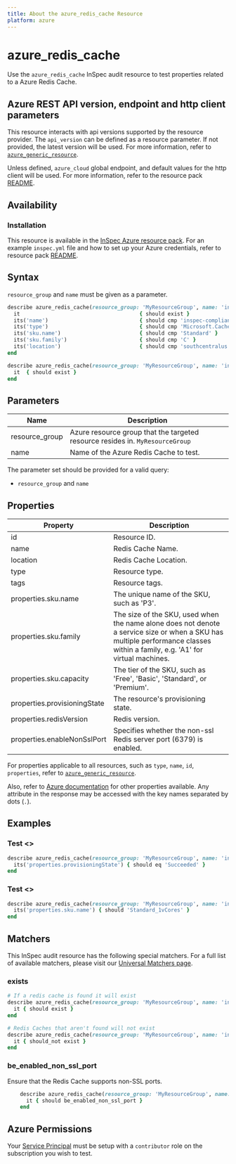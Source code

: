 ```yaml
---
title: About the azure_redis_cache Resource
platform: azure
---
```


# azure_redis_cache

Use the `azure_redis_cache` InSpec audit resource to test properties related to a Azure Redis Cache.

## Azure REST API version, endpoint and http client parameters

This resource interacts with api versions supported by the resource provider.
The `api_version` can be defined as a resource parameter.
If not provided, the latest version will be used.
For more information, refer to [`azure_generic_resource`](azure_generic_resource.md).

Unless defined, `azure_cloud` global endpoint, and default values for the http client will be used.
For more information, refer to the resource pack [README](../../README.md).

## Availability

### Installation

This resource is available in the [InSpec Azure resource pack](https://github.com/inspec/inspec-azure).
For an example `inspec.yml` file and how to set up your Azure credentials, refer to resource pack [README](../../README.md#Service-Principal).

## Syntax

`resource_group` and `name` must be given as a parameter.
```ruby
describe azure_redis_cache(resource_group: 'MyResourceGroup', name: 'inspec-compliance-redis-cache') do
  it                                      { should exist }
  its('name')                             { should cmp 'inspec-compliance-redis-cache' }
  its('type')                             { should cmp 'Microsoft.Cache/Redis' }
  its('sku.name')                         { should cmp 'Standard' }
  its('sku.family')                       { should cmp 'C' }
  its('location')                         { should cmp 'southcentralus' }
end
```
```ruby
describe azure_redis_cache(resource_group: 'MyResourceGroup', name: 'inspec-compliance-redis-cache') do
  it  { should exist }
end
```
## Parameters

| Name                            | Description                                                                      |
|---------------------------------|----------------------------------------------------------------------------------|
| resource_group                  | Azure resource group that the targeted resource resides in. `MyResourceGroup`    |
| name                            | Name of the Azure Redis Cache to test.                                           |

The parameter set should be provided for a valid query:
- `resource_group` and `name`

## Properties

| Property                      | Description                                                      |
|-------------------------------|------------------------------------------------------------------|
| id                            | Resource ID.                                                     |
| name                          | Redis Cache Name.                                       |
| location                      | Redis Cache Location.                                   |
| type                          | Resource type.                                                   |
| tags                          | Resource tags.                                                   |
| properties.sku.name           | The unique name of the SKU, such as 'P3'.                        |
| properties.sku.family         | The size of the SKU, used when the name alone does not denote a service size or when a SKU has multiple performance classes within a family, e.g. 'A1' for virtual machines. |
| properties.sku.capacity       | The tier of the SKU, such as 'Free', 'Basic', 'Standard', or 'Premium'. |
| properties.provisioningState  | The resource's provisioning state.                               |
| properties.redisVersion       | Redis version.                                                   |
| properties.enableNonSslPort   | Specifies whether the non-ssl Redis server port (6379) is enabled.|

For properties applicable to all resources, such as `type`, `name`, `id`, `properties`, refer to [`azure_generic_resource`](azure_generic_resource.md#properties).

Also, refer to [Azure documentation](https://docs.microsoft.com/en-us/rest/api/redis/redis/get) for other properties available.
Any attribute in the response may be accessed with the key names separated by dots (`.`).

## Examples

### Test <>
```ruby
describe azure_redis_cache(resource_group: 'MyResourceGroup', name: 'inspec-compliance-redis-cache') do
  its('properties.provisioningState') { should eq 'Succeeded' }
end
```
### Test <>
```ruby
describe azure_redis_cache(resource_group: 'MyResourceGroup', name: 'inspec-compliance-redis-cache') do
  its('properties.sku.name') { should 'Standard_1vCores' }
end
```
## Matchers

This InSpec audit resource has the following special matchers. For a full list of available matchers, please visit our [Universal Matchers page](/inspec/matchers/).

### exists
```ruby
# If a redis cache is found it will exist
describe azure_redis_cache(resource_group: 'MyResourceGroup', name: 'inspec-compliance-redis-cache') do
  it { should exist }
end

# Redis Caches that aren't found will not exist
describe azure_redis_cache(resource_group: 'MyResourceGroup', name: 'inspec-compliance-redis-cache') do
  it { should_not exist }
end
```

### be_enabled_non_ssl_port

Ensure that the Redis Cache supports non-SSL ports.

```ruby
    describe azure_redis_cache(resource_group: 'MyResourceGroup', name: 'inspec-compliance-redis-cache') do
      it { should be_enabled_non_ssl_port }
    end 
```

## Azure Permissions

Your [Service Principal](https://docs.microsoft.com/en-us/azure/azure-resource-manager/resource-group-create-service-principal-portal) must be setup with a `contributor` role on the subscription you wish to test.
